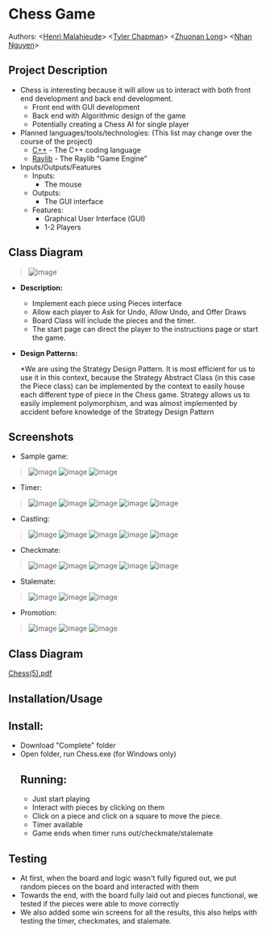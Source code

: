 # Chess Game
 
Authors: \<[Henri Malahieude](https://github.com/HenriMalahieude)\> \<[Tyler Chapman](https://github.com/Aywasa)\> \<[Zhuonan Long](https://github.com/NathanAOD)\> \<[Nhan Nguyen](https://github.com/ntnkan089)\>

## Project Description
* Chess is interesting because it will allow us to interact with both front end development and back end development.
   * Front end with GUI development
   * Back end with Algorithmic design of the game
   * Potentially creating a Chess AI for single player
* Planned languages/tools/technologies: (This list may change over the course of the project)
   * [C++](https://en.wikipedia.org/wiki/C%2B%2B) - The C++ coding language
   * [Raylib](https://www.raylib.com/) - The Raylib "Game Engine"
* Inputs/Outputs/Features
   * Inputs:
     * The mouse
   * Outputs:
     * The GUI interface
   * Features:
     * Graphical User Interface (GUI)
     * 1-2 Players


## Class Diagram
 > ![image](https://user-images.githubusercontent.com/102566544/166174564-6277fd94-59e6-4062-a8ad-7e5a16f18ca1.png)
 * **Description:**
   * Implement each piece using Pieces interface
   * Allow each player to Ask for Undo, Allow Undo, and Offer Draws
   * Board Class will include the pieces and the timer.
   * The start page can direct the player to the instructions page or start the game.
   
 * **Design Patterns:**
   
   *We are using the Strategy Design Pattern. It is most efficient for us to use it in this context, because the Strategy Abstract Class (in this case the Piece class) can be implemented by the context to easily house each different type of piece in the Chess game. Strategy allows us to easily implement polymorphism, and was almost implemented by accident before knowledge of the Strategy Design Pattern 
 
 ## Screenshots

* Sample game:
 > ![image](https://user-images.githubusercontent.com/102566544/170843402-e598d853-775a-4475-a587-3edd27527f04.png)
 > ![image](https://user-images.githubusercontent.com/102566544/170843420-ba709e48-ddb2-4523-b9e7-867f9334c3e0.png)
 > ![image](https://user-images.githubusercontent.com/102566544/170843439-5468c35c-b6bc-4015-a4f5-b494bd13f425.png)

* Timer:
 > ![image](https://user-images.githubusercontent.com/102566544/171079679-b6dccd4f-9e0f-43eb-a29d-e2ab100faad2.png)
 > ![image](https://user-images.githubusercontent.com/102566544/171080014-179f8690-bf1a-47c3-99a7-559aa9b2f68f.png)
 > ![image](https://user-images.githubusercontent.com/102566544/171080551-d1b7f84d-4c5a-48c0-bea7-d84114b04651.png)
 > ![image](https://user-images.githubusercontent.com/102566544/171081191-5f45a35f-f5b8-406d-bb0d-dacb0db030bc.png)
 > ![image](https://user-images.githubusercontent.com/102566544/171082007-7905a350-157f-4799-9f1f-f0ead940e135.png)

 
* Castling:
 > ![image](https://user-images.githubusercontent.com/102566544/170843448-cd3ccbe0-2776-4f15-bbc9-3b8186d8a2ce.png)
 > ![image](https://user-images.githubusercontent.com/102566544/170843501-b03c6ee8-479a-423b-93ed-d77cccb508ab.png)
 > ![image](https://user-images.githubusercontent.com/102566544/171080839-1ca01f3e-f9f9-44a0-9eed-536c248bdbc7.png)
 > ![image](https://user-images.githubusercontent.com/102566544/171081640-def8624a-b943-4d1e-a953-dfeda3804b28.png)
 > ![image](https://user-images.githubusercontent.com/102566544/171082087-018fc022-0b51-458f-85ed-9f0e4307ab2f.png)
 
 
* Checkmate:
 > ![image](https://user-images.githubusercontent.com/102566544/171076205-bb1ffee8-56db-49f8-a531-607101ef64e8.png)
 > ![image](https://user-images.githubusercontent.com/102566544/171076403-d3632a5f-697a-4eee-88eb-e310d0d94b6c.png)
 > ![image](https://user-images.githubusercontent.com/102566544/171076581-ea263d7c-27f5-4cd7-a940-327356fa6b38.png)
 > ![image](https://user-images.githubusercontent.com/102566544/171082279-26e0be7e-c8db-4acd-a791-7130a54d2c48.png)
 > ![image](https://user-images.githubusercontent.com/102566544/171082498-41b0aefa-604d-4228-925d-7e1a572cac0f.png)


* Stalemate:
 > ![image](https://user-images.githubusercontent.com/102566544/171076893-18d69989-4fa8-43d6-adae-9932d1b33102.png)
 > ![image](https://user-images.githubusercontent.com/102566544/171083572-26593cf5-18d3-4677-a3f8-5a61f483c213.png)
 > ![image](https://user-images.githubusercontent.com/102566544/171086358-d37a3a6d-a051-4902-90e7-73daba0c8e67.png)



* Promotion:
 > ![image](https://user-images.githubusercontent.com/102566544/171083247-764751e6-20c5-4ba3-a0ce-67d050e7680b.png)
 > ![image](https://user-images.githubusercontent.com/102566544/171084507-953a7be2-ed1a-48ea-93b8-4486d23c5403.png)
 > ![image](https://user-images.githubusercontent.com/102566544/171086093-2c42cf86-77b7-4031-9e58-69ecaa2a0573.png)

 ## Class Diagram
 [Chess(5).pdf](https://github.com/cs100/final-project-cs100-dream-team/files/8801785/Chess.5.pdf)

 ## Installation/Usage
  ## Install:
* Download "Complete" folder
* Open folder, run Chess.exe  (for Windows only)
  ## Running: 
   * Just start playing
   * Interact with pieces by clicking on them
   * Click on a piece and click on a square to move the piece.
   * Timer available
   * Game ends when timer runs out/checkmate/stalemate
 ## Testing
 * At first, when the board and logic wasn't fully figured out, we put random pieces on the board and interacted with them
 * Towards the end, with the board fully laid out and pieces functional, we tested if the pieces were able to move correctly
 * We also added some win screens for all the results, this also helps with testing the timer, checkmates, and stalemate.